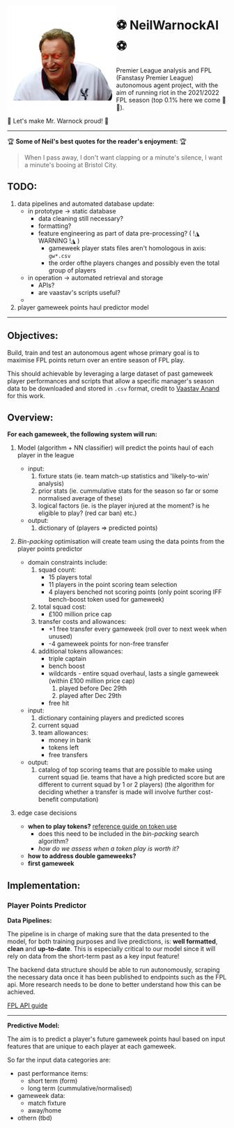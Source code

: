<img src="./assets/daddyNeil.png" height="250" align="left"></img>

# ⚽️ NeilWarnockAI ⚽️

Premier League analysis and FPL (Fanstasy Premier League) autonomous agent project, with the aim of running riot in
the 2021/2022 FPL season (top 0.1% here we come 🚀🥇).

🙌 Let's make Mr. Warnock proud! 🙌

---

🏆️ __Some of Neil's best quotes for the reader's enjoyment:__ 🏆

> When I pass away, I don't want clapping or a minute's silence, 
> I want a minute's booing at Bristol City.

## TODO:

1. data pipelines and automated database update:
	- in prototype -> static database
		* data cleaning still necessary?
		* formatting?
		* feature engineering as part of data pre-processing? ( !◮ WARNING !◮ )
			- gameweek player stats files aren't homologous in axis: `gw*.csv`
			- the order ofthe players changes and possibly even the total group of players
	- in operation -> automated retrieval and storage
		* APIs?
		* are vaastav's scripts useful?
	- 
2. player gameweek points haul predictor model

---

## Objectives:

Build, train and test an autonomous agent whose primary goal is to maximise FPL points return over an entire season
of FPL play.

This should achievable by leveraging a large dataset of past gameweek player performances and scripts that allow
a specific manager's season data to be downloaded and stored in `.csv` format, credit to
[Vaastav Anand](https://github.com/vaastav) for this work.

## Overview:

__For each gameweek, the following system will run:__

1. Model (algorithm + NN classifier) will predict the points haul of each player in the league
	- input:
		1. fixture stats (ie. team match-up statistics and 'likely-to-win' analysis)
		2. prior stats (ie. cummulative stats for the season so far or some normalised average of these)
		3. logical factors (ie. is the player injured at the moment? is he eligible to play? (red car ban) etc.)
	- output:
		1. dictionary of (players => predicted points)

2. _Bin-packing_ optimisation will create team using the data points from the player points predictor
	- domain constraints include:
		1. squad count:
			* 15 players total
			* 11 players in the point scoring team selection
			* 4 players benched not scoring points (only point scoring IFF bench-boost token used for gameweek)
		2. total squad cost:
			* £100 million price cap
		3. transfer costs and allowances:
			* +1 free transfer every gameweek (roll over to next week when unused)
			* -4 gameweek points for non-free transfer
		4. additional tokens allowances:
			* triple captain
			* bench boost
			* wildcards - entire squad overhaul, lasts a single gameweek (within £100 million price cap)
				1. played before Dec 29th
				2. played after Dec 29th
			* free hit
	- input:
		1. dictionary containing players and predicted scores
		2. current squad
		3. team allowances:
			* money in bank
			* tokens left
			* free transfers
	- output:
		1. catalog of top scoring teams that are possible to make using current squad
		(ie. teams that have a high predicted score but are different to current squad by 1 or 2 players)
		(the algorithm for deciding whether a transfer is made will involve further cost-benefit computation)
3. edge case decisions
	- __when to play tokens?__
	[reference guide on token use](https://www.premierleague.com/news/790143)
		* does this need to be included in the _bin-packing_ search algorithm?
		* _how do we assess when a token play is worth it?_
	- __how to address double gameweeks?__
	- __first gameweek__

## Implementation:

### Player Points Predictor

__Data Pipelines:__

The pipeline is in charge of making sure that the data presented to the model, for both training purposes and
live predictions, is: __well formatted__, __clean__ and __up-to-date__.
This is especially critical to our model since it will rely on data from the short-term past as a key input feature!

The backend data structure should be able to run autonomously, scraping the necessary data once it has been published
to endpoints such as the FPL api.
More research needs to be done to better understand how this can be achieved.

[FPL API guide](https://medium.com/@frenzelts/fantasy-premier-league-api-endpoints-a-detailed-guide-acbd5598eb19)

---

__Predictive Model:__

The aim is to predict a player's future gameweek points haul based on input features that are unique to each player at
each gameweek.

So far the input data categories are:
- past performance items:
	- short term (form)
	- long term (cummulative/normalised)
- gameweek data:
	- match fixture
	- away/home
- othern (tbd)
